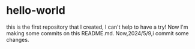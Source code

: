 # hello-world
this is the first repository that I created, I can't help to have a try!
Now I'm making some commits on this README.md.
Now,2024/5/9,i commit some changes.

